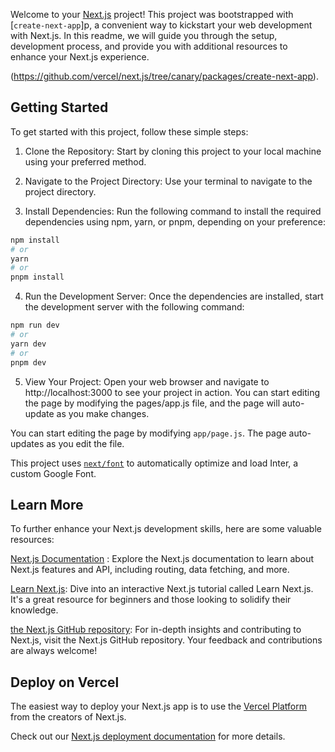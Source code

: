 Welcome to your [Next.js](https://nextjs.org/) project! This project was bootstrapped with [`create-next-app`]p, a convenient way to kickstart your web development with Next.js. In this readme, we will guide you through the setup, development process, and provide you with additional resources to enhance your Next.js experience.

(https://github.com/vercel/next.js/tree/canary/packages/create-next-app).

## Getting Started
To get started with this project, follow these simple steps:

1. Clone the Repository: Start by cloning this project to your local machine using your preferred method.

2. Navigate to the Project Directory: Use your terminal to navigate to the project directory.

3. Install Dependencies: Run the following command to install the required dependencies using npm, yarn, or pnpm, depending on your preference:

```bash
npm install
# or
yarn
# or
pnpm install
```
4. Run the Development Server: Once the dependencies are installed, start the development server with the following command:

```bash
npm run dev
# or
yarn dev
# or
pnpm dev
```

5. View Your Project: Open your web browser and navigate to http://localhost:3000 to see your project in action. You can start editing the page by modifying the pages/app.js file, and the page will auto-update as you make changes.

You can start editing the page by modifying `app/page.js`. The page auto-updates as you edit the file.

This project uses [`next/font`](https://nextjs.org/docs/basic-features/font-optimization) to automatically optimize and load Inter, a custom Google Font.

## Learn More

To further enhance your Next.js development skills, here are some valuable resources:

[Next.js Documentation](https://nextjs.org/docs) : Explore the Next.js documentation to learn about Next.js features and API, including routing, data fetching, and more.

[Learn Next.js](https://nextjs.org/learn): Dive into an interactive Next.js tutorial called Learn Next.js. It's a great resource for beginners and those looking to solidify their knowledge.

[the Next.js GitHub repository](https://github.com/vercel/next.js/): For in-depth insights and contributing to Next.js, visit the Next.js GitHub repository. Your feedback and contributions are always welcome!

## Deploy on Vercel

The easiest way to deploy your Next.js app is to use the [Vercel Platform](https://vercel.com/new?utm_medium=default-template&filter=next.js&utm_source=create-next-app&utm_campaign=create-next-app-readme) from the creators of Next.js.

Check out our [Next.js deployment documentation](https://nextjs.org/docs/deployment) for more details.
